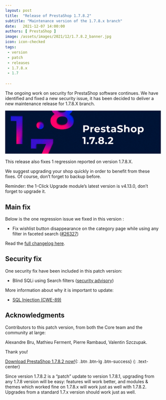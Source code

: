 ```yaml
---
layout: post
title:  "Release of PrestaShop 1.7.8.2"
subtitle: "Maintenance version of the 1.7.8.x branch"
date:   2021-12-07 14:00:00
authors: [ PrestaShop ]
image: /assets/images/2021/12/1.7.8.2_banner.jpg
icon: icon-checked
tags:
 - version
 - patch
 - releases
 - 1.7.8.x
 - 1.7

---
```


The ongoing work on security for PrestaShop software continues. We have identified and fixed a new security issue, it has been decided to deliver a new maintenance release for 1.7.8.X branch.

*![1.7.8.2 is available!](/assets/images/2021/12/1.7.8.2_banner.jpg)*

This release also fixes 1 regression reported on version 1.7.8.X.

We suggest upgrading your shop quickly in order to benefit from these fixes. Of course, don’t forget to backup before.

Reminder: the 1-Click Upgrade module’s latest version is v4.13.0, don’t forget to upgrade it.


## Main fix

Below is the one regression issue we fixed in this version :

- Fix wishlist button disappearance on the category page while using any filter in faceted search ([#26327](https://github.com/PrestaShop/PrestaShop/issues/26327))

Read the [full changelog here](https://download.prestashop.com/download/releases/changelog_1.7.8.2.txt).


## Security fix

One security fix have been included in this patch version:

- Blind SQLi using Search filters ([security advisory](https://github.com/PrestaShop/PrestaShop/security/advisories/GHSA-6xxj-gcjq-wgf4))

More information about why it is important to update:

- [SQL Injection (CWE-89)](https://cwe.mitre.org/data/definitions/89.html)

## Acknowledgments

Contributors to this patch version, from both the Core team and the community at large:

Alexandre Bru, Mathieu Ferment, Pierre Rambaud, Valentin Szczupak.

Thank you!

[Download PrestaShop 1.7.8.2 now!](https://www.prestashop.com/en/download){: .btn .btn-lg .btn-success}
{: .text-center}

Since version 1.7.8.2 is a “patch” update to version 1.7.8.1, upgrading from any 1.7.8 version will be easy: features will work better, and modules & themes which worked fine on 1.7.8.x will work just as well with 1.7.8.2. Upgrades from a standard 1.7.x version should work just as well.
